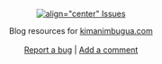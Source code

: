 <div id="top"></div>

<div align="center">
  
  [![align="center" Issues][issues-shield]][issues-url]

  <p align="center">
    Blog resources for <a href="https://kimanimbugua.com"> kimanimbugua.com </a>
    <br /><br />
    <a href="https://github.com/kimani-m/kmb-resources/issues">Report a bug</a>
    |
    <a href="https://github.com/kimani-m/kmb-resources/issues">Add a comment</a>
  </p>
  
</div>

<!-- PROJECT SHIELDS -->
<!--
*** I'm using markdown "reference style" links for readability.
*** Reference links are enclosed in brackets [ ] instead of parentheses ( ).
*** See the bottom of this document for the declaration of the reference variables
*** for contributors-url, forks-url, etc. This is an optional, concise syntax you may use.
*** https://www.markdownguide.org/basic-syntax/#reference-style-links
-->

<!-- MARKDOWN LINKS & IMAGES --> 
<!-- https://www.markdownguide.org/basic-syntax/#reference-style-links -->
[forks-shield]: https://img.shields.io/github/forks/kimani-m/kmb-resources.svg?style=for-the-badge
[forks-url]: https://github.com/kimani-m/kmb-resources/network/members
[issues-shield]: https://img.shields.io/github/issues/kimani-m/kmb-resources.svg?style=for-the-badge
[issues-url]: https://github.com/kimani-m/kmb-resources/issues
[license-shield]: https://img.shields.io/github/license/kimani-m/kmb-resources.svg?style=for-the-badge
[license-url]: http://creativecommons.org/licenses/by/4.0/
